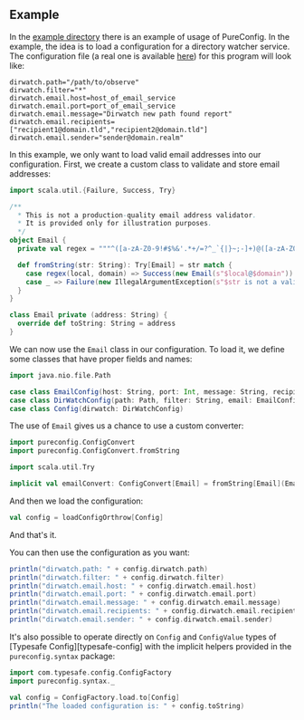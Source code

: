 ## Example

In the [example directory](https://github.com/melrief/pureconfig/tree/master/example/src/main/scala/pureconfig/example)
there is an example of usage of PureConfig. In the example, the idea is to load a configuration for a directory
watcher service. The configuration file
(a real one is available [here](https://github.com/melrief/pureconfig/blob/master/example/src/main/resources/application.conf))
for this program will look like:

```
dirwatch.path="/path/to/observe"
dirwatch.filter="*"
dirwatch.email.host=host_of_email_service
dirwatch.email.port=port_of_email_service
dirwatch.email.message="Dirwatch new path found report"
dirwatch.email.recipients=["recipient1@domain.tld","recipient2@domain.tld"]
dirwatch.email.sender="sender@domain.realm"
```


In this example, we only want to load valid email addresses into our configuration. First, we create a custom 
class to validate and store email addresses:

```scala
import scala.util.{Failure, Success, Try}

/**
  * This is not a production-quality email address validator.
  * It is provided only for illustration purposes.
  */
object Email {
  private val regex = """^([a-zA-Z0-9!#$%&'.*+/=?^_`{|}~;-]+)@([a-zA-Z0-9.-]+)$""".r

  def fromString(str: String): Try[Email] = str match {
    case regex(local, domain) => Success(new Email(s"$local@$domain"))
    case _ => Failure(new IllegalArgumentException(s"$str is not a valid email address"))
  }
}

class Email private (address: String) {
  override def toString: String = address
}
```

We can now use the `Email` class in our configuration. To load it, we define some classes that have proper fields and names:

```scala
import java.nio.file.Path

case class EmailConfig(host: String, port: Int, message: String, recipients: Set[Email], sender: Email)
case class DirWatchConfig(path: Path, filter: String, email: EmailConfig)
case class Config(dirwatch: DirWatchConfig)
```

The use of `Email` gives us a chance to use a custom converter:

```scala
import pureconfig.ConfigConvert
import pureconfig.ConfigConvert.fromString

import scala.util.Try

implicit val emailConvert: ConfigConvert[Email] = fromString[Email](Email.fromString)
```

And then we load the configuration:

```scala
val config = loadConfigOrthrow[Config]
```

And that's it.

You can then use the configuration as you want:

```scala
println("dirwatch.path: " + config.dirwatch.path)
println("dirwatch.filter: " + config.dirwatch.filter)
println("dirwatch.email.host: " + config.dirwatch.email.host)
println("dirwatch.email.port: " + config.dirwatch.email.port)
println("dirwatch.email.message: " + config.dirwatch.email.message)
println("dirwatch.email.recipients: " + config.dirwatch.email.recipients)
println("dirwatch.email.sender: " + config.dirwatch.email.sender)
```

It's also possible to operate directly on `Config` and `ConfigValue` types
of [Typesafe Config][typesafe-config] with the implicit helpers provided in the
`pureconfig.syntax` package:

```scala
import com.typesafe.config.ConfigFactory
import pureconfig.syntax._

val config = ConfigFactory.load.to[Config]
println("The loaded configuration is: " + config.toString)
```
